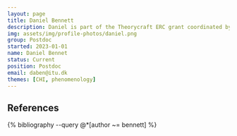 ```yaml
---
layout: page
title: Daniel Bennett
description: Daniel is part of the Theorycraft ERC grant coordinated by Elisa Mekler. His research focuses on cognitive scientific approaches in HCI.
img: assets/img/profile-photos/daniel.png
group: Postdoc
started: 2023-01-01
name: Daniel Bennet
status: Current
position: Postdoc
email: daben@itu.dk
themes: [CHI, phenomenology]
---
```

References
----------
<div class="publications">
  {% bibliography --query @*[author ~= bennett] %}
</div>
